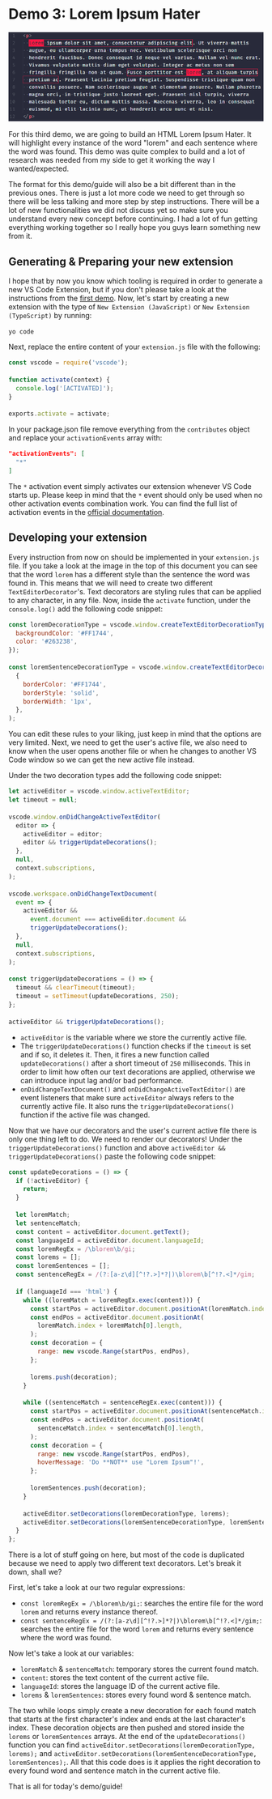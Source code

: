 # Demo 3: Lorem Ipsum Hater

<p align="center">
  <img src="./banner.png">
</p>

For this third demo, we are going to build an HTML Lorem Ipsum Hater. It will highlight every instance of the word "lorem" and each sentence where the word was found. This demo was quite complex to build and a lot of research was needed from my side to get it working the way I wanted/expected.

The format for this demo/guide will also be a bit different than in the previous ones. There is just a lot more code we need to get through so there will be less talking and more step by step instructions. There will be a lot of new functionalities we did not discuss yet so make sure you understand every new concept before continuing. I had a lot of fun getting everything working together so I really hope you guys learn something new from it.

## Generating & Preparing your new extension

I hope that by now you know which tooling is required in order to generate a new VS Code Extension, but if you don't please take a look at the instructions from the [first demo](../demo-1-hello-world/README.md). Now, let's start by creating a new extension with the type of `New Extension (JavaScript)` or `New Extension (TypeScript)` by running:

`yo code`

Next, replace the entire content of your `extension.js` file with the following:

```javascript
const vscode = require('vscode');

function activate(context) {
  console.log('[ACTIVATED]');
}

exports.activate = activate;
```

In your package.json file remove everything from the `contributes` object and replace your `activationEvents` array with:

```json
"activationEvents": [
  "*"
]
```

The `*` activation event simply activates our extension whenever VS Code starts up. Please keep in mind that the `*` event should only be used when no other activation events combination work. You can find the full list of activation events in the [official documentation](https://code.visualstudio.com/api/references/activation-events).

## Developing your extension

Every instruction from now on should be implemented in your `extension.js` file. If you take a look at the image in the top of this document you can see that the word `lorem` has a different style than the sentence the word was found in. This means that we will need to create two different `TextEditorDecorator`'s. Text decorators are styling rules that can be applied to any character, in any file. Now, inside the `activate` function, under the `console.log()` add the following code snippet:

```javascript
const loremDecorationType = vscode.window.createTextEditorDecorationType({
  backgroundColor: '#FF1744',
  color: '#263238',
});

const loremSentenceDecorationType = vscode.window.createTextEditorDecorationType(
  {
    borderColor: '#FF1744',
    borderStyle: 'solid',
    borderWidth: '1px',
  },
);
```

You can edit these rules to your liking, just keep in mind that the options are very limited. Next, we need to get the user's active file, we also need to know when the user opens another file or when he changes to another VS Code window so we can get the new active file instead.

Under the two decoration types add the following code snippet:

```javascript
let activeEditor = vscode.window.activeTextEditor;
let timeout = null;

vscode.window.onDidChangeActiveTextEditor(
  editor => {
    activeEditor = editor;
    editor && triggerUpdateDecorations();
  },
  null,
  context.subscriptions,
);

vscode.workspace.onDidChangeTextDocument(
  event => {
    activeEditor &&
      event.document === activeEditor.document &&
      triggerUpdateDecorations();
  },
  null,
  context.subscriptions,
);

const triggerUpdateDecorations = () => {
  timeout && clearTimeout(timeout);
  timeout = setTimeout(updateDecorations, 250);
};

activeEditor && triggerUpdateDecorations();
```

- `activeEditor` is the variable where we store the currently active file.
- The `triggerUpdateDecorations()` function checks if the `timeout` is set and if so, it deletes it. Then, it fires a new function called `updateDecorations()` after a short timeout of `250` milliseconds. This in order to limit how often our text decorations are applied, otherwise we can introduce input lag and/or bad performance.
- `onDidChangeTextDocument()` and `onDidChangeActiveTextEditor()` are event listeners that make sure `activeEditor` always refers to the currently active file. It also runs the `triggerUpdateDecorations()` function if the active file was changed.

Now that we have our decorators and the user's current active file there is only one thing left to do. We need to render our decorators! Under the `triggerUpdateDecorations()` function and above `activeEditor && triggerUpdateDecorations()` paste the following code snippet:

```javascript
const updateDecorations = () => {
  if (!activeEditor) {
    return;
  }

  let loremMatch;
  let sentenceMatch;
  const content = activeEditor.document.getText();
  const languageId = activeEditor.document.languageId;
  const loremRegEx = /\blorem\b/gi;
  const lorems = [];
  const loremSentences = [];
  const sentenceRegEx = /(?:[a-z\d][^!?.>]*?|)\blorem\b[^!?.<]*/gim;

  if (languageId === 'html') {
    while ((loremMatch = loremRegEx.exec(content))) {
      const startPos = activeEditor.document.positionAt(loremMatch.index);
      const endPos = activeEditor.document.positionAt(
        loremMatch.index + loremMatch[0].length,
      );
      const decoration = {
        range: new vscode.Range(startPos, endPos),
      };

      lorems.push(decoration);
    }

    while ((sentenceMatch = sentenceRegEx.exec(content))) {
      const startPos = activeEditor.document.positionAt(sentenceMatch.index);
      const endPos = activeEditor.document.positionAt(
        sentenceMatch.index + sentenceMatch[0].length,
      );
      const decoration = {
        range: new vscode.Range(startPos, endPos),
        hoverMessage: 'Do **NOT** use "Lorem Ipsum"!',
      };

      loremSentences.push(decoration);
    }

    activeEditor.setDecorations(loremDecorationType, lorems);
    activeEditor.setDecorations(loremSentenceDecorationType, loremSentences);
  }
};
```

There is a lot of stuff going on here, but most of the code is duplicated because we need to apply two different text decorators. Let's break it down, shall we?

First, let's take a look at our two regular expressions:

- `const loremRegEx = /\blorem\b/gi;`: searches the entire file for the word `lorem` and returns every instance thereof.
- `const sentenceRegEx = /(?:[a-z\d][^!?.>]*?|)\blorem\b[^!?.<]*/gim;`: searches the entire file for the word `lorem` and returns every sentence where the word was found.

Now let's take a look at our variables:

- `loremMatch` & `sentenceMatch`: temporary stores the current found match.
- `content`: stores the text content of the current active file.
- `languageId`: stores the language ID of the current active file.
- `lorems` & `loremSentences`: stores every found word & sentence match.

The two while loops simply create a new decoration for each found match that starts at the first character's index and ends at the last character's index. These decoration objects are then pushed and stored inside the `lorems` or `loremSentences` arrays. At the end of the `updateDecorations()` function you can find `activeEditor.setDecorations(loremDecorationType, lorems);` and `activeEditor.setDecorations(loremSentenceDecorationType, loremSentences);`. All that this code does is it applies the right decoration to every found word and sentence match in the current active file.

That is all for today's demo/guide!
